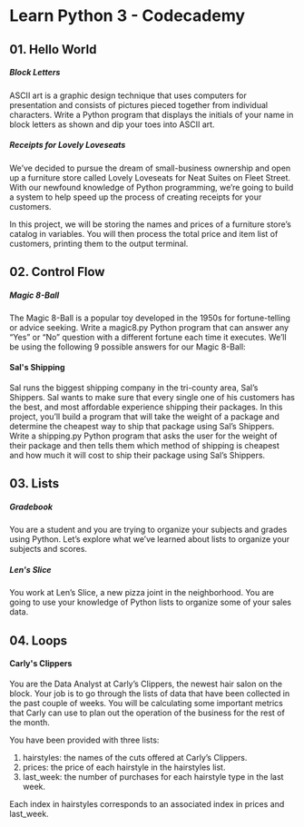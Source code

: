 # Learn Python 3 - Codecademy

## 01. Hello World 

##### Block Letters

ASCII art is a graphic design technique that uses computers for presentation and consists of pictures pieced together from individual characters.
Write a Python program that displays the initials of your name in block letters as shown and dip your toes into ASCII art.

##### Receipts for Lovely Loveseats

We’ve decided to pursue the dream of small-business ownership and open up a furniture store called Lovely Loveseats for Neat Suites on Fleet Street. With our newfound knowledge of Python programming, we’re going to build a system to help speed up the process of creating receipts for your customers.

In this project, we will be storing the names and prices of a furniture store’s catalog in variables. You will then process the total price and item list of customers, printing them to the output terminal.

## 02. Control Flow

##### Magic 8-Ball

The Magic 8-Ball is a popular toy developed in the 1950s for fortune-telling or advice seeking. Write a magic8.py Python program that can answer any “Yes” or “No” question with a different fortune each time it executes.
We’ll be using the following 9 possible answers for our Magic 8-Ball:

#### Sal's Shipping

Sal runs the biggest shipping company in the tri-county area, Sal’s Shippers. Sal wants to make sure that every single one of his customers has the best, and most affordable experience shipping their packages.
In this project, you’ll build a program that will take the weight of a package and determine the cheapest way to ship that package using Sal’s Shippers.
Write a shipping.py Python program that asks the user for the weight of their package and then tells them which method of shipping is cheapest and how much it will cost to ship their package using Sal’s Shippers.

## 03. Lists

##### Gradebook

You are a student and you are trying to organize your subjects and grades using Python. Let’s explore what we’ve learned about lists to organize your subjects and scores.

##### Len's Slice

You work at Len’s Slice, a new pizza joint in the neighborhood. You are going to use your knowledge of Python lists to organize some of your sales data.

## 04. Loops

#### Carly's Clippers

You are the Data Analyst at Carly’s Clippers, the newest hair salon on the block. Your job is to go through the lists of data that have been collected in the past couple of weeks. You will be calculating some important metrics that Carly can use to plan out the operation of the business for the rest of the month.

You have been provided with three lists:
1. hairstyles: the names of the cuts offered at Carly’s Clippers.
2. prices: the price of each hairstyle in the hairstyles list.
3. last_week: the number of purchases for each hairstyle type in the last week.

Each index in hairstyles corresponds to an associated index in prices and last_week.

